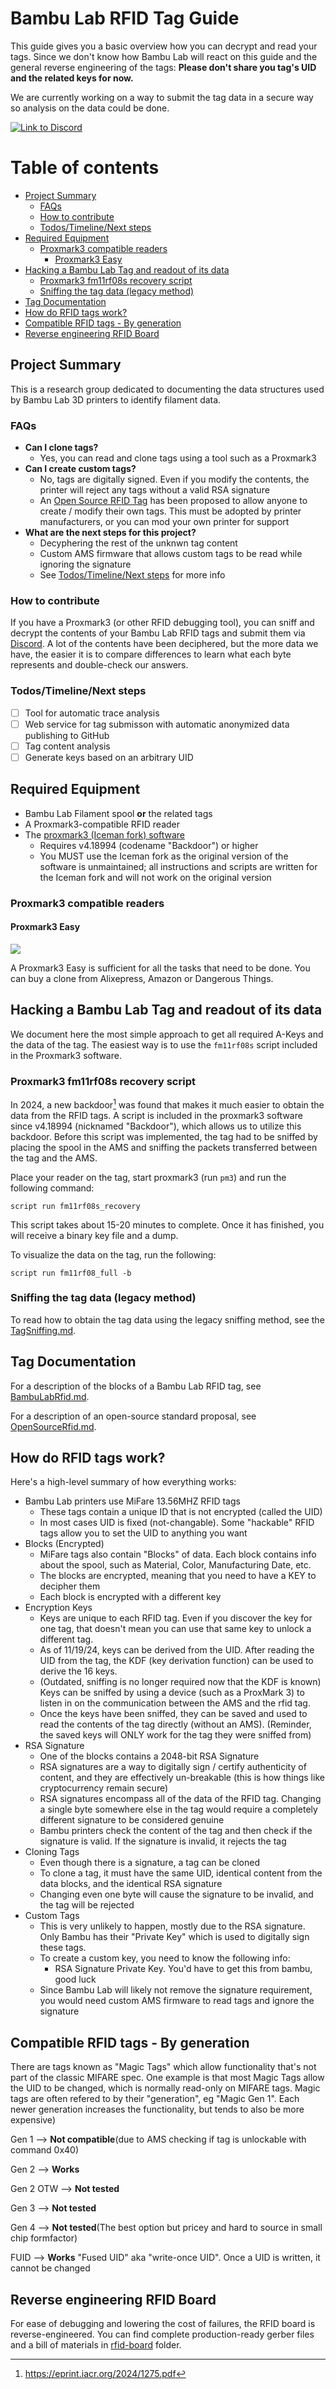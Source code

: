 # Bambu Lab RFID Tag Guide

This guide gives you a basic overview how you can decrypt and read your tags. Since we don't know how Bambu Lab will react on this guide and the general reverse engineering of the tags: **Please don't share you tag's UID and the related keys for now.**

We are currently working on a way to submit the tag data in a secure way so analysis on the data could be done.

[![Link to Discord](https://img.shields.io/badge/Discord-join_now-blue?style=flat-square&logo=discord&logoColor=white&label=Discord&color=blue)](https://discord.gg/zVfCVubwr7)

# Table of contents

<!--ts-->
   * [Project Summary](#project-summary)
      * [FAQs](#faqs)
      * [How to contribute](#how-to-contribute)
      * [Todos/Timeline/Next steps](#todostimelinenext-steps)
   * [Required Equipment](#required-equipment)
      * [Proxmark3 compatible readers](#proxmark3-compatible-readers)
         * [Proxmark3 Easy](#proxmark3-easy)
   * [Hacking a Bambu Lab Tag and readout of its data](#hacking-a-bambu-lab-tag-and-readout-of-its-data)
      * [Proxmark3 fm11rf08s recovery script](#proxmark3-fm11rf08s-recovery-script)
      * [Sniffing the tag data (legacy method)](#sniffing-the-tag-data-legacy-method)
   * [Tag Documentation](#tag-documentation)
   * [How do RFID tags work?](#how-do-rfid-tags-work)
   * [Compatible RFID tags - By generation](#compatible-rfid-tags---by-generation)
   * [Reverse engineering RFID Board](#reverse-engineering-rfid-board)
<!--te-->

## Project Summary

This is a research group dedicated to documenting the data structures used by Bambu Lab 3D printers to identify filament data.

### FAQs

- **Can I clone tags?**
  - Yes, you can read and clone tags using a tool such as a Proxmark3
- **Can I create custom tags?**
  - No, tags are digitally signed. Even if you modify the contents, the printer will reject any tags without a valid RSA signature
  - An [Open Source RFID Tag](OpenSourceRfid.md) has been proposed to allow anyone to create / modify their own tags. This must be adopted by printer manufacturers, or you can mod your own printer for support
- **What are the next steps for this project?**
  - Decyphering the rest of the unknwn tag content
  - Custom AMS firmware that allows custom tags to be read while ignoring the signature
  - See [Todos/Timeline/Next steps](#todostimelinenext-steps) for more info

### How to contribute

If you have a Proxmark3 (or other RFID debugging tool), you can sniff and decrypt the contents of your Bambu Lab RFID tags and submit them via [Discord](https://discord.gg/zVfCVubwr7).
A lot of the contents have been deciphered, but the more data we have, the easier it is to compare differences to learn what each byte represents and double-check our answers.

### Todos/Timeline/Next steps

- [ ] Tool for automatic trace analysis
- [ ] Web service for tag submisson with automatic anonymized data publishing to GitHub
- [ ] Tag content analysis
- [ ] Generate keys based on an arbitrary UID

## Required Equipment

- Bambu Lab Filament spool **or** the related tags
- A Proxmark3-compatible RFID reader
- The [proxmark3 (Iceman fork) software](https://github.com/RfidResearchGroup/proxmark3)
  - Requires v4.18994 (codename "Backdoor") or higher
  - You MUST use the Iceman fork as the original version of the software is unmaintained; all instructions and scripts are written for the Iceman fork and will not work on the original version

### Proxmark3 compatible readers

#### Proxmark3 Easy

![](images/Proxmark3_easy.png)

A Proxmark3 Easy is sufficient for all the tasks that need to be done. You can buy a clone from Alixepress, Amazon or Dangerous Things.

## Hacking a Bambu Lab Tag and readout of its data

We document here the most simple approach to get all required A-Keys and the data of the tag. The easiest way is to use the `fm11rf08s` script included in the Proxmark3 software.

### Proxmark3 fm11rf08s recovery script

In 2024, a new backdoor[^rfid-backdoor] was found that makes it much easier to obtain the data from the RFID tags. A script is included in the proxmark3 software since v4.18994 (nicknamed "Backdoor"), which allows us to utilize this backdoor. Before this script was implemented, the tag had to be sniffed by placing the spool in the AMS and sniffing the packets transferred between the tag and the AMS.

Place your reader on the tag, start proxmark3 (run `pm3`) and run the following command:

`script run fm11rf08s_recovery`

This script takes about 15-20 minutes to complete. Once it has finished, you will receive a binary key file and a dump.

To visualize the data on the tag, run the following:

`script run fm11rf08_full -b`

### Sniffing the tag data (legacy method)

To read how to obtain the tag data using the legacy sniffing method, see the [TagSniffing.md](./TagSniffing.md).

## Tag Documentation

For a description of the blocks of a Bambu Lab RFID tag, see [BambuLabRfid.md](./BambuLabRfid.md).

For a description of an open-source standard proposal, see [OpenSourceRfid.md](./OpenSourceRfid.md).

## How do RFID tags work?

Here's a high-level summary of how everything works:

- Bambu Lab printers use MiFare 13.56MHZ RFID tags
  - These tags contain a unique ID that is not encrypted (called the UID)
  - In most cases UID is fixed (not-changable). Some "hackable" RFID tags allow you to set the UID to anything you want
- Blocks (Encrypted)
  - MiFare tags also contain "Blocks" of data. Each block contains info about the spool, such as Material, Color, Manufacturing Date, etc.
  - The blocks are encrypted, meaning that you need to have a KEY to decipher them
  - Each block is encrypted with a different key
- Encryption Keys
  - Keys are unique to each RFID tag. Even if you discover the key for one tag, that doesn't mean you can use that same key to unlock a different tag.
  - As of 11/19/24, keys can be derived from the UID. After reading the UID from the tag, the KDF (key derivation function) can be used to derive the 16 keys.
  - (Outdated, sniffing is no longer required now that the KDF is known) Keys can be sniffed by using a device (such as a ProxMark 3) to listen in on the communication between the AMS and the rfid tag.
  - Once the keys have been sniffed, they can be saved and used to read the contents of the tag directly (without an AMS). (Reminder, the saved keys will ONLY work for the tag they were sniffed from)
- RSA Signature
  - One of the blocks contains a 2048-bit RSA Signature
  - RSA signatures are a way to digitally sign / certify authenticity of content, and they are effectively un-breakable (this is how things like cryptocurrency remain secure)
  - RSA signatures encompass all of the data of the RFID tag. Changing a single byte somewhere else in the tag would require a completely different signature to be considered genuine
  - Bambu printers check the content of the tag and then check if the signature is valid. If the signature is invalid, it rejects the tag
- Cloning Tags
  - Even though there is a signature, a tag can be cloned
  - To clone a tag, it must have the same UID, identical content from the data blocks, and the identical RSA signature
  - Changing even one byte will cause the signature to be invalid, and the tag will be rejected
- Custom Tags
  - This is very unlikely to happen, mostly due to the RSA signature. Only Bambu has their "Private Key" which is used to digitally sign these tags.
  - To create a custom key, you need to know the following info:
    - RSA Signature Private Key. You'd have to get this from bambu, good luck
  - Since Bambu Lab will likely not remove the signature requirement, you would need custom AMS firmware to read tags and ignore the signature

## Compatible RFID tags - By generation

There are tags known as "Magic Tags" which allow functionality that's not part of the classic MIFARE spec.
One example is that most Magic Tags allow the UID to be changed, which is normally read-only on MIFARE tags.
Magic tags are often refered to by their "generation", eg "Magic Gen 1". Each newer generation increases the functionality, but tends to also be more expensive)

Gen 1 --> **Not compatible**(due to AMS checking if tag is unlockable with command 0x40)

Gen 2 --> **Works**

Gen 2 OTW --> **Not tested**

Gen 3 --> **Not tested**

Gen 4 --> **Not tested**(The best option but pricey and hard to source in small chip formfactor)

FUID --> **Works** "Fused UID" aka "write-once UID". Once a UID is written, it cannot be changed

## Reverse engineering RFID Board

For ease of debugging and lowering the cost of failures, the RFID board is reverse-engineered. You can find complete production-ready gerber files and a bill of materials in [rfid-board](./rfid-board) folder.

[^rfid-backdoor]: https://eprint.iacr.org/2024/1275.pdf
